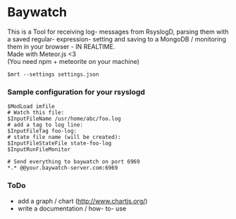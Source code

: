 # Baywatch 
This is a Tool for receiving log- messages from RsyslogD, parsing them with a saved regular- expression- setting and saving to a MongoDB / monitoring them in your browser - IN REALTIME.   
Made with Meteor.js <3   
(You need npm + meteorite on your machine)
      
    $mrt --settings settings.json
   
### Sample configuration for your rsyslogd
	$ModLoad imfile	
	# Watch this file:
	$InputFileName /usr/home/abc/foo.log
	# add a tag to log line:
	$InputFileTag foo-log:
	# state file name (will be created):
	$InputFileStateFile state-foo-log
	$InputRunFileMonitor
	
	# Send everything to baywatch on port 6969
	*.* @@your.baywatch-server.com:6969

### ToDo 
- add a graph / chart (http://www.chartjs.org/)
- write a documentation / how- to- use
